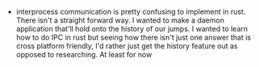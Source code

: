 * interprocess communication is pretty confusing to implement in rust. There isn't a straight forward way. I wanted to make a daemon application that'll hold onto the history of our jumps. I wanted to learn how to do IPC in rust but seeing how there isn't just one answer that is cross platform friendly, I'd rather just get the history feature out as opposed to researching. At least for now
